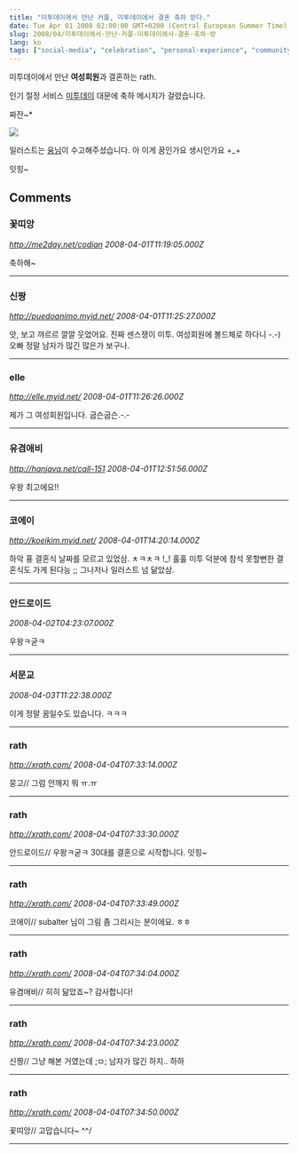 ```yaml
---
title: "미투데이에서 만난 커플, 미투데이에서 결혼 축하 받다."
date: Tue Apr 01 2008 02:00:00 GMT+0200 (Central European Summer Time)
slug: 2008/04/미투데이에서-만난-커플-미투데이에서-결혼-축하-받
lang: ko
tags: ["social-media", "celebration", "personal-experience", "community"]
---
```


미투데이에서 만난 **여성회원**과 결혼하는 rath.

인기 절정 서비스 [미투데이](http://me2day.net/) 대문에 축하 메시지가 걸렸습니다.

짜잔~*

![](/img/me2day_ellerath.jpg)

일러스트는 [융님](http://me2day.net/subalter)이 수고해주셨습니다. 아 이게 꿈인가요 생시인가요 +_+

잇힝~

## Comments

### 꽃띠앙
*http://me2day.net/codian*
*2008-04-01T11:19:05.000Z*

축하해~

---

### 신짱
*http://puedoanimo.myid.net/*
*2008-04-01T11:25:27.000Z*

앗, 보고 꺄르르 깔깔 웃었어요. 진짜 센스쟁이 미투.
여성회원에 볼드체로 하다니 -.-) 오빠 정말 남자가 많긴 많은가 보구나.

---

### elle
*http://elle.myid.net/*
*2008-04-01T11:26:26.000Z*

제가 그 여성회원입니다. 굽슨굽슨.-.-

---

### 유겸애비
*http://hanjava.net/call-151*
*2008-04-01T12:51:56.000Z*

우왕 최고에요!!

---

### 코에이
*http://koeikim.myid.net/*
*2008-04-01T14:20:14.000Z*

하악 횽 결혼식 날짜를 모르고 있었삼. ㅊㅋㅊㅋ !_! 훌훌 미투 덕분에 참석 못할뻔한 결혼식도 가게 된다능 ;;
그나저나 일러스트 넘 닮았삼.

---

### 안드로이드
*2008-04-02T04:23:07.000Z*

우왕ㅋ굳ㅋ

---

### 서문교
*2008-04-03T11:22:38.000Z*

이게 정말 꿈일수도 있습니다. ㅋㅋㅋ

---

### rath
*http://xrath.com/*
*2008-04-04T07:33:14.000Z*

뭉고// 그럼 안깨지 뭐 ㅠ.ㅠ

---

### rath
*http://xrath.com/*
*2008-04-04T07:33:30.000Z*

안드로이드// 우왕ㅋ굳ㅋ 30대를 결혼으로 시작합니다. 잇힝~

---

### rath
*http://xrath.com/*
*2008-04-04T07:33:49.000Z*

코에이// subalter 님이 그림 좀 그리시는 분이에요. ㅎㅎ

---

### rath
*http://xrath.com/*
*2008-04-04T07:34:04.000Z*

유겸애비// 히히 닮았죠~? 감사합니다!

---

### rath
*http://xrath.com/*
*2008-04-04T07:34:23.000Z*

신짱// 그냥 해본 거였는데 ;ㅁ; 남자가 많긴 하지.. 하하

---

### rath
*http://xrath.com/*
*2008-04-04T07:34:50.000Z*

꽃띠앙// 고맙습니다~ ^^/

---
